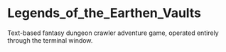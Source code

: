 # Legends_of_the_Earthen_Vaults
Text-based fantasy dungeon crawler adventure game, operated entirely through the terminal window.
